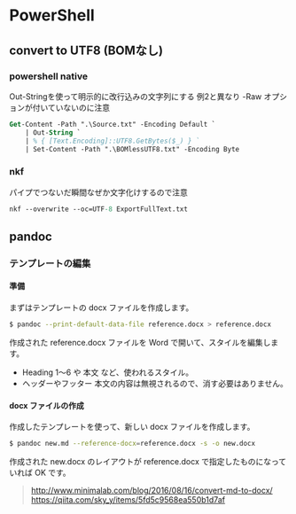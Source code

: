 # PowerShell #

## convert to UTF8 (BOMなし) ##

### powershell native ###

Out-Stringを使って明示的に改行込みの文字列にする
例2と異なり -Raw オプションが付いていないのに注意

```ps
Get-Content -Path ".\Source.txt" -Encoding Default `
    | Out-String `
    | % { [Text.Encoding]::UTF8.GetBytes($_) } `
    | Set-Content -Path ".\BOMlessUTF8.txt" -Encoding Byte
```

### nkf ###

パイプでつないだ瞬間なぜか文字化けするので注意

```ps
nkf --overwrite --oc=UTF-8 ExportFullText.txt 
```
## pandoc ##

### テンプレートの編集 ###

#### 準備 ####
まずはテンプレートの docx ファイルを作成します。

```sh
$ pandoc --print-default-data-file reference.docx > reference.docx
```

作成された reference.docx ファイルを Word で開いて、スタイルを編集します。

- Heading 1〜6 や 本文 など、使われるスタイル。
- ヘッダーやフッター
本文の内容は無視されるので、消す必要はありません。

#### docx ファイルの作成 ####
作成したテンプレートを使って、新しい docx ファイルを作成します。

```sh
$ pandoc new.md --reference-docx=reference.docx -s -o new.docx
```

作成された new.docx のレイアウトが reference.docx で指定したものになっていれば OK です。

> http://www.minimalab.com/blog/2016/08/16/convert-md-to-docx/
> https://qiita.com/sky_y/items/5fd5c9568ea550b1d7af
